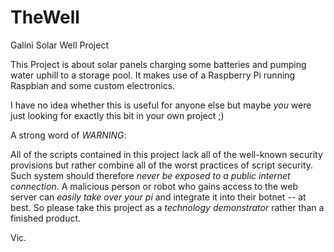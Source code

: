 TheWell
=======

Galini Solar Well Project

This Project is about solar panels charging some batteries and pumping
water uphill to a storage pool. It makes use of a Raspberry Pi running
Raspbian and some custom electronics.

I have no idea whether this is useful for anyone else but maybe *you*
were just looking for exactly this bit in your own project ;)

A strong word of *WARNING*:

All of the scripts contained in this project lack all of the well-known security provisions but rather combine all of the worst practices of script security. Such system should therefore *never be exposed to a public internet connection*. A malicious person or robot who gains access to the web server can *easily take over your pi* and integrate it into their botnet -- at best. So please take this project as a *technology demonstrator* rather than a finished product.

Vic.
